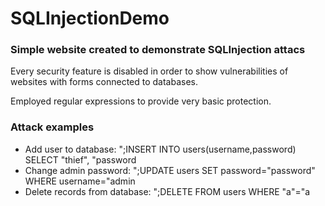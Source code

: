 # SQLInjectionDemo
### Simple website created to demonstrate SQLInjection attacs

Every security feature is disabled in order to show vulnerabilities of websites with forms connected to databases.

Employed regular expressions to provide very basic protection.

### Attack examples

* Add user to database: ";INSERT INTO users(username,password) SELECT "thief", "password
* Change admin password: ";UPDATE users SET password="password" WHERE username="admin
* Delete records from database: ";DELETE FROM users WHERE "a"="a
